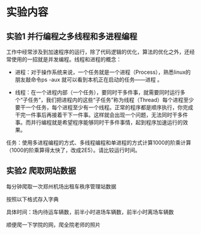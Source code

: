# 实验内容

## 实验1 并行编程之多线程和多进程编程

⼯作中经常涉及到加速程序的运⾏，除了代码逻辑的优化，算法的优化之外，还经常使⽤的⼀招就是并发编程。线程和进程的概念：

- 进程：对于操作系统来说，⼀个任务就是⼀个进程（Process），熟悉linux的朋友敲命令ps -aux 就可以看到本机正在启动的任务——进程 。

- 线程：在⼀个进程内部（⼀个任务），要同时⼲多件事，就需要同时运⾏多个“⼦任务”，我们把进程内的这些“⼦任务”称为线程（Thread）每个进程⾄少要⼲⼀个任务，每个进程⾄少有⼀个线程。正常的程序都是顺序执⾏，你完成⼲完⼀件事后再接着⼲下⼀件事。这样就会出现⼀个问题，⽆法同时⼲多件事。⽽并⾏编程就是希望程序能够同时⼲多件事情，起到程序加速运⾏的效果。

任务：使⽤多进程编程的⽅式、多线程编程和单进程的⽅式计算1000的阶乘计算（1000的阶乘算得太快了，改成2E5）。请⽐较运⾏时间。

## 实验2 爬取网站数据

每分钟爬取一次郑州机场出租车秩序管理站数据

按照以下格式存入字典

具体时间：场内待运车辆数，前半小时进场车辆数，前半小时离场车辆数

顺便爬一下学院的网，爬全院老师的照片
